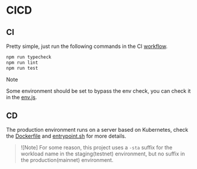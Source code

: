 # CICD

## CI

Pretty simple, just run the following commands in the CI [workflow](../.github/workflows/lint.yml).

```sh
npm run typecheck
npm run lint
npm run test
```

> [!NOTE]
> Some environment should be set to bypass the env check, you can check it in the [env.js](../src/env.js).

## CD

The production environment runs on a server based on Kubernetes, check the [Dockerfile](../devtools/Dockerfile) and [entrypoint.sh](../devtools/entrypoint.sh) for more details.

> ![Note]
> For some reason, this project uses a `-sta` suffix for the workload name in the staging(testnet) environment, but no suffix in the production(mainnet) environment.